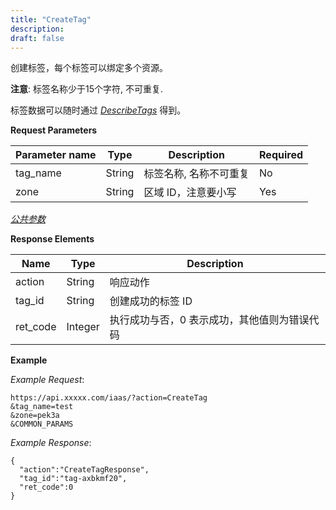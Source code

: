 ```yaml
---
title: "CreateTag"
description: 
draft: false
---
```




创建标签，每个标签可以绑定多个资源。

**注意**: 标签名称少于15个字符, 不可重复.

标签数据可以随时通过 [_DescribeTags_](../describe_tags/) 得到。

**Request Parameters**

| Parameter name | Type | Description | Required |
| --- | --- | --- | --- |
| tag_name | String | 标签名称, 名称不可重复 | No |
| zone | String | 区域 ID，注意要小写 | Yes |

[_公共参数_](../../../parameters/)

**Response Elements**

| Name | Type | Description |
| --- | --- | --- |
| action | String | 响应动作 |
| tag_id | String | 创建成功的标签 ID |
| ret_code | Integer | 执行成功与否，0 表示成功，其他值则为错误代码 |

**Example**

_Example Request_:

```
https://api.xxxxx.com/iaas/?action=CreateTag
&tag_name=test
&zone=pek3a
&COMMON_PARAMS
```

_Example Response_:

```
{
  "action":"CreateTagResponse",
  "tag_id":"tag-axbkmf20",
  "ret_code":0
}
```
